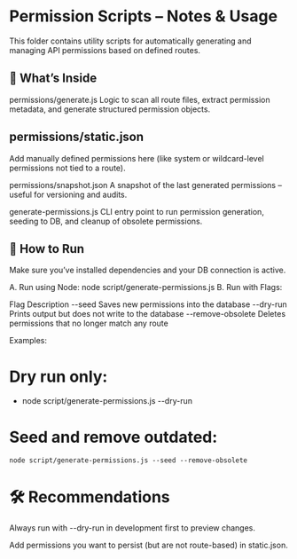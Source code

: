 # Permission Scripts – Notes & Usage
This folder contains utility scripts for automatically generating and managing API permissions based on defined routes.

## 🧩 What’s Inside
permissions/generate.js
Logic to scan all route files, extract permission metadata, and generate structured permission objects.

## permissions/static.json
Add manually defined permissions here (like system or wildcard-level permissions not tied to a route).

permissions/snapshot.json
A snapshot of the last generated permissions – useful for versioning and audits.

generate-permissions.js
CLI entry point to run permission generation, seeding to DB, and cleanup of obsolete permissions.

## 🚀 How to Run
Make sure you’ve installed dependencies and your DB connection is active.

A. Run using Node:
node script/generate-permissions.js
B. Run with Flags:

Flag	Description
--seed	Saves new permissions into the database
--dry-run	Prints output but does not write to the database
--remove-obsolete	Deletes permissions that no longer match any route

Examples:
# Dry run only:
- node script/generate-permissions.js --dry-run

# Seed and remove outdated:
`node script/generate-permissions.js --seed --remove-obsolete`

# 🛠 Recommendations
Always run with --dry-run in development first to preview changes.

Add permissions you want to persist (but are not route-based) in static.json.



